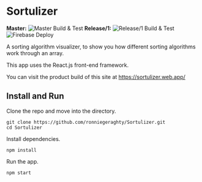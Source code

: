 # Sortulizer

**Master:** ![Master Build & Test](https://github.com/ronniegeraghty/Sortulizer/workflows/Build%20&%20Test/badge.svg) **Release/1:** ![Release/1 Build & Test](https://github.com/ronniegeraghty/Sortulizer/workflows/Build%20&%20Test/badge.svg?branch=release%2F1) ![Firebase Deploy](https://github.com/ronniegeraghty/Sortulizer/workflows/Firebase%20Deploy/badge.svg?branch=master)

A sorting algorithm visualizer, to show you how different sorting algorithms work through an array.

This app uses the React.js front-end framework.

You can visit the product build of this site at https://sortulizer.web.app/

## Install and Run

Clone the repo and move into the directory.

```
git clone https://github.com/ronniegeraghty/Sortulizer.git
cd Sortulizer
```

Install dependencies.

```
npm install
```

Run the app.

```
npm start
```
